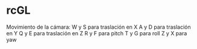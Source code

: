 # rcGL
Movimiento de la cámara:
W y S para traslación en X
A y D para traslación en Y
Q y E para traslación en Z
R y F para pitch
T y G para roll
Z y X para yaw
